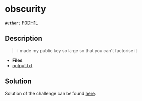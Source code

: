 # obscurity

**`Author:`** [F0DH1L](https://github.com/fodhil-ben)

## Description
  > i made my public key so large so that you can't factorise it

- **Files** 
- [output.txt](./challenge/output.txt) 

## Solution

Solution of the challenge can be found [here](solution/).

